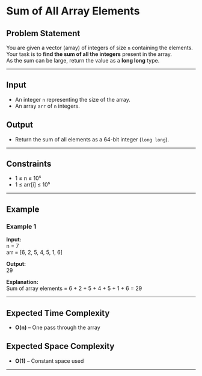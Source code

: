 # Sum of All Array Elements

## Problem Statement

You are given a vector (array) of integers of size `n` containing the elements.  
Your task is to **find the sum of all the integers** present in the array.  
As the sum can be large, return the value as a **long long** type.

---

## Input

- An integer `n` representing the size of the array.
- An array `arr` of `n` integers.

## Output

- Return the sum of all elements as a 64-bit integer (`long long`).

---

## Constraints

- 1 ≤ n ≤ 10⁵  
- 1 ≤ arr[i] ≤ 10⁵  

---

## Example

### Example 1

**Input:**  
n = 7  
arr = [6, 2, 5, 4, 5, 1, 6]  

**Output:**  
29  

**Explanation:**  
Sum of array elements = 6 + 2 + 5 + 4 + 5 + 1 + 6 = 29

---

## Expected Time Complexity

- **O(n)** – One pass through the array

## Expected Space Complexity

- **O(1)** – Constant space used

---
